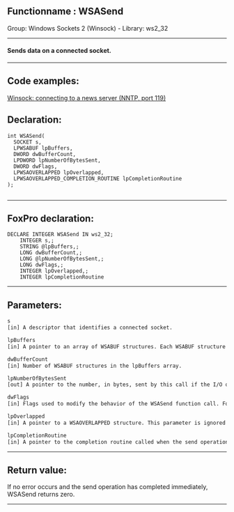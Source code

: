 <link rel="stylesheet" type="text/css" href="../../css/win32api.css">  
<link rel="stylesheet" href="https://cdnjs.cloudflare.com/ajax/libs/font-awesome/4.7.0/css/font-awesome.min.css">

## Functionname : WSASend
Group: Windows Sockets 2 (Winsock) - Library: ws2_32    
***  


#### Sends data on a connected socket.
***  


## Code examples:
[Winsock: connecting to a news server (NNTP, port 119)](../../samples/sample_389.md)  

## Declaration:
```foxpro  
int WSASend(
  SOCKET s,
  LPWSABUF lpBuffers,
  DWORD dwBufferCount,
  LPDWORD lpNumberOfBytesSent,
  DWORD dwFlags,
  LPWSAOVERLAPPED lpOverlapped,
  LPWSAOVERLAPPED_COMPLETION_ROUTINE lpCompletionRoutine
);
  
```  
***  


## FoxPro declaration:
```foxpro  
DECLARE INTEGER WSASend IN ws2_32;
	INTEGER s,;
	STRING @lpBuffers,;
	LONG dwBufferCount,;
	LONG @lpNumberOfBytesSent,;
	LONG dwFlags,;
	INTEGER lpOverlapped,;
	INTEGER lpCompletionRoutine  
```  
***  


## Parameters:
```txt  
s
[in] A descriptor that identifies a connected socket.

lpBuffers
[in] A pointer to an array of WSABUF structures. Each WSABUF structure contains a pointer to a buffer and the length, in bytes, of the buffer.

dwBufferCount
[in] Number of WSABUF structures in the lpBuffers array.

lpNumberOfBytesSent
[out] A pointer to the number, in bytes, sent by this call if the I/O operation completes immediately.

dwFlags
[in] Flags used to modify the behavior of the WSASend function call. For more information, see Using dwFlags in the Remarks section.

lpOverlapped
[in] A pointer to a WSAOVERLAPPED structure. This parameter is ignored for nonoverlapped sockets.

lpCompletionRoutine
[in] A pointer to the completion routine called when the send operation has been completed.  
```  
***  


## Return value:
If no error occurs and the send operation has completed immediately, WSASend returns zero.  
***  

